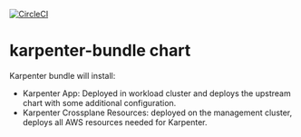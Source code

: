 [![CircleCI](https://dl.circleci.com/status-badge/img/gh/giantswarm/karpenter-bundle/tree/main.svg?style=svg)](https://dl.circleci.com/status-badge/redirect/gh/giantswarm/karpenter-bundle/tree/main)

# karpenter-bundle chart

Karpenter bundle will install:
- Karpenter App: Deployed in workload cluster and deploys the upstream chart with some additional configuration.
- Karpenter Crossplane Resources: deployed on the management cluster, deploys all AWS resources needed for Karpenter.
